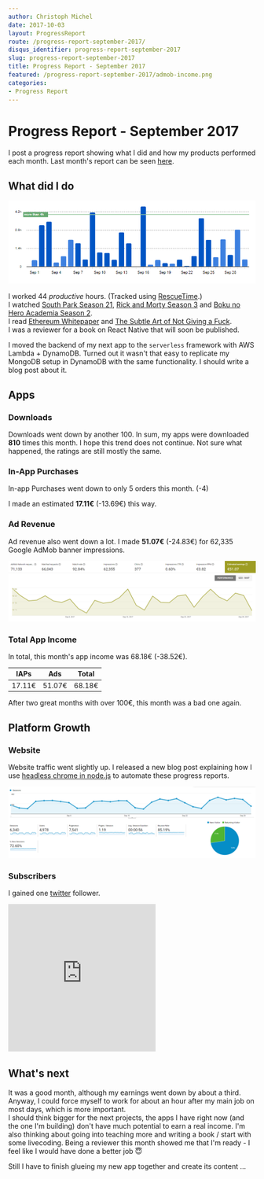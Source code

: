 ```yaml
---
author: Christoph Michel
date: 2017-10-03
layout: ProgressReport
route: /progress-report-september-2017/
disqus_identifier: progress-report-september-2017
slug: progress-report-september-2017
title: Progress Report - September 2017
featured: /progress-report-september-2017/admob-income.png
categories:
- Progress Report
---
```


# Progress Report - September 2017
I post a progress report showing what I did and how my products performed each month.
Last month's report can be seen [here](/progress-report-august-2017).  

## What did I do

[![Productive Hours in September 2017](./rescueTime.png)](./rescueTime.png)

I worked 44 _productive_ hours. (Tracked using [RescueTime](/redirects/rescuetime).)  
I watched [South Park Season 21](http://www.imdb.com/title/tt4847050/), [Rick and Morty Season 3](http://www.imdb.com/title/tt2861424/episodes?season=3) and [Boku no Hero Academia Season 2](http://www.imdb.com/title/tt5626028).  
I read [Ethereum Whitepaper](https://github.com/ethereum/wiki/wiki/White-Paper) and [The Subtle Art of Not Giving a Fuck](https://www.amazon.de/Subtle-Art-Not-Giving-Counterintuitive/dp/0062457713).  
I was a reviewer for a book on React Native that will soon be published.

I moved the backend of my next app to the `serverless` framework with AWS Lambda + DynamoDB. Turned out it wasn't that easy to replicate my MongoDB setup in DynamoDB with the same functionality. I should write a blog post about it.

## Apps
### Downloads
Downloads went down by another 100. In sum, my apps were downloaded **810** times this month. I hope this trend does not continue. Not sure what happened, the ratings are still mostly the same.

### In-App Purchases
In-app Purchases went down to only 5 orders this month. (-4)

I made an estimated **17.11€** (-13.69€) this way.

### Ad Revenue
Ad revenue also went down a lot. I made **51.07€** (-24.83€) for 62,335 Google AdMob banner impressions.  

[![App Income AdMob](./admob-income.png)](./admob-income.png)

### Total App Income
In total, this month's app income was 68.18€ (-38.52€).

IAPs | Ads | Total
--- | --- | ---
17.11€ | 51.07€ | 68.18€

After two great months with over 100€, this month was a bad one again.

## Platform Growth
### Website
Website traffic went slightly up. I released a new blog post explaining how I use [headless chrome in node.js](/headless-chrome-in-nodejs/) to automate these progress reports.

[![Website Traffic](./website-traffic.png)](./website-traffic.png)

### Subscribers
I gained one [twitter](https://twitter.com/cmichelio) follower.

<iframe src="https://giphy.com/embed/5VKbvrjxpVJCM" height="300" frameBorder="0" class="giphy-embed"></iframe>

## What's next
It was a good month, although my earnings went down by about a third. Anyway, I could force myself to work for about an hour after my main job on most days, which is more important.  
I should think bigger for the next projects, the apps I have right now (and the one I'm building) don't have much potential to earn a real income.
I'm also thinking about going into teaching more and writing a book / start with some livecoding. Being a reviewer this month showed me that I'm ready - I feel like I would have done a better job 😇

Still I have to finish glueing my new app together and create its content ...
